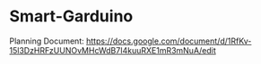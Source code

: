 # Smart-Garduino

Planning Document: https://docs.google.com/document/d/1RfKv-15l3DzHRFzUUNOvMHcWdB7I4kuuRXE1mR3mNuA/edit
